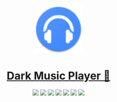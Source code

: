 <p align="center">
  <a href="https://retromusic.app">
    <img src="app/src/main/res/mipmap-hdpi/ic_launcher.png" height="128">
    <h1 align="center">Dark Music Player 🎵</h1>
  </a>
</p>
<p align="center">
  <a href="https://github.com/AnandhuKaleshAk/Music-Player/" style="text-decoration:none" area-label="Android">
    <img src="https://img.shields.io/badge/Platform-Android-green.svg">
  </a>
  <a href="https://github.com/RetroMusicPlayer/RetroMusicPlayer/actions/workflows/android.yml" style="text-decoration:none" area-label="Build Status">
    <img src="https://github.com/RetroMusicPlayer/RetroMusicPlayer/actions/workflows/android.yml/badge.svg">
  </a>
  <a href="https://github.com/RetroMusicPlayer/RetroMusicPlayer" style="text-decoration:none" area-label="Min API: 21">
    <img src="https://img.shields.io/badge/minSdkVersion-21-green.svg">
  </a>
  <a href="https://play.google.com/store/apps/details?id=code.name.monkey.retromusic" style="text-decoration:none" area-label="Play Store">
    <img src="https://img.shields.io/badge/Download-Google_Play-green.svg">
  </a>
  <a href="https://github.com/RetroMusicPlayer/RetroMusicPlayer/blob/master/LICENSE.md" style="text-decoration:none" area-label="License: GPL v3">
    <img src="https://img.shields.io/badge/License-GPL%20v3-blue.svg">
  </a>
  <a href="https://twitter.com/retromusicapp" style="text-decoration:none" area-label="Twitter Follow">
    <img src="https://img.shields.io/twitter/follow/retromusicapp?style=social">
  </a>
  <a href="https://crowdin.com/project/retromusicplayer" style="text-decoration:none" area-label="Crowdin">
    <img src="https://badges.crowdin.net/retromusicplayer/localized.svg">
  </a>

</p>


